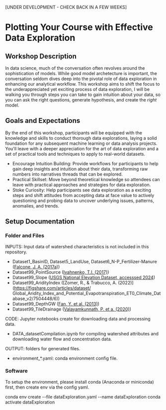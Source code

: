 [UNDER DEVELOPMENT - CHECK BACK IN A FEW WEEKS]
# Plotting Your Course with Effective Data Exploration

## Workshop Description
In data science, much of the conversation often revolves around the sophistication of models. While good model archetecture is important, the conversation seldom dives deep into the pivotal role of data exploration in enhancing our analytical workflow. This workshop aims to shift the focus to the underappreciated yet exciting process of data exploration, I will be walking you through steps you can take to gain intuition about your data, so you can ask the right questions, generate hypothesis, and create the _right_ model. 

## Goals and Expectations
By the end of this workshop, participants will be equipped with the knowledge and skills to conduct thorough data explorations, laying a solid foundation for any subsequent machine learning or data analysis projects. You'll leave with a deeper appreciation for the art of data exploration and a set of practical tools and techniques to apply to real-world datasets.
* Encourage Intuition Building: Provide workflows for participants to help gain deep insights and intuition about their data, transforming raw numbers into narratives threads that can be explored.
* Practical Skillset: Move beyond theoretical knowledge so attendees can leave with practical approaches and strategies for data exploration.
* Stoke Curiosity: Help participants see data exploration as a exciting steps and shift attitudes from accepting data at face value to actively questioning and probing data to uncover underlying issues, patterns, anomalies, and trends.

## Setup Documentation
### Folder and Files
INPUTS: Input data of watershed characteristics is not included in this repository.
- Dataset1_BasinID, Dataset5_LandUse, Dataset6_N-P_Fertilizer-Manure ([Falcone, J. A. (2017a)](https://www.sciencebase.gov/catalog/item/631405bbd34e36012efa304a))
- Dataset99_PointSource ([Ivahnenko, T.I. (2017)](https://www.sciencebase.gov/catalog/item/582f41a4e4b04d580bd51af5))
- Dataset99_Slope ([USGS National Elevation Dataset, accesssed 2024](https://rockyweb.usgs.gov/vdelivery/Datasets/Staged/Elevation/1/TIFF/current/))
- Dataset99_AridityIndex ([Zomer, R., & Trabucco, A. (2022)](https://figshare.com/articles/dataset/
Global_Aridity_Index_and_Potential_Evapotranspiration_ET0_Climate_Database_v2/7504448/6))
- Dataset99_DepthGW ([Fan, Y. et al. (2013)](https://www.science.org/doi/10.1126/science.1229881))
- Dataset99_TileDrainage ([Valayamkunnath, P. et a. (2020)](https://www.nature.com/articles/s41597-020-00596-x))

CODE: Jupyter notebooks create for downloading data and processing data.
- DATA_datasetCompilation.ipynb for compiling watershed attributes and downloading water flow and concentration data.

OUTPUT: folders for generated files. 
- environment_*.yaml: conda environment config file.

### Software
To setup the environment, please install conda (Anaconda or miniconda) first, then create env via the config yaml.

conda env create --file dataExploration.yaml --name dataExploration
conda activate dataExploration